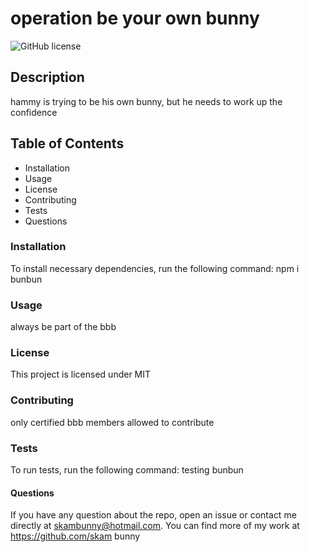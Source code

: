 
# operation be your own bunny

![GitHub license](https://img.shields.io/badge/license-MIT-blue.svg)

## Description
hammy is trying to be his own bunny, but he needs to work up the confidence

## Table of Contents
* Installation
* Usage
* License
* Contributing 
* Tests
* Questions 

### Installation
To install necessary dependencies, run the following command:
npm i bunbun

### Usage
always be part of the bbb

### License
This project is licensed under MIT

### Contributing
only certified bbb members allowed to contribute

### Tests
To run tests, run the following command:
testing bunbun

#### Questions
If you have any question about the repo, open an issue or contact me directly at skambunny@hotmail.com. You can find more of my work at https://github.com/skam bunny

